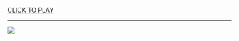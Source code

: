 
<a href="https://premium76.site?title=games_unblocked_cool_math&ref=13M">CLICK TO PLAY</a></h3>
<hr>

<a href="https://premium76.site?title=games_unblocked_cool_math&ref=13M"><img src="https://clearcache.store/games.png"></a>


